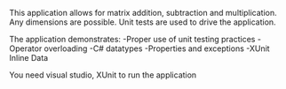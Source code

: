 
This application allows for matrix addition, subtraction and multiplication. Any dimensions are possible.
Unit tests are used to drive the application.

The application demonstrates:
-Proper use of unit testing practices
-Operator overloading
-C# datatypes
-Properties and exceptions
-XUnit Inline Data

You need visual studio, XUnit to run the application

